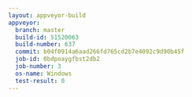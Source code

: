 ```yaml
---
layout: appveyor-build
appveyor:
  branch: master
  build-id: 51520063
  build-number: 637
  commit: b04f0914a6aad266fd765cd2b7e4092c9d90b45f
  job-id: 0bdpoaygfbst2db2
  job-number: 3
  os-name: Windows
  test-result: 0
---
```

